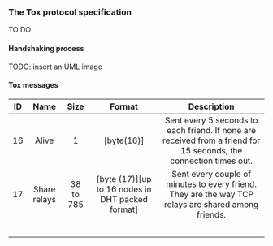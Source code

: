 ### The Tox protocol specification

TO DO

#### Handshaking process

TODO: insert an UML image

#### Tox messages

| ID  | Name                  | Size           | Format         | Description |
|:---:|:---------------------:|:--------------:|:--------------:|:--------------:|
| 16 | Alive | 1 | [byte(16)] | Sent every 5 seconds to each friend. If none are received from a friend for 15 seconds, the connection times out. |
| 17 | Share relays | 38 to 785 | [byte (17)][up to 16 nodes in DHT packed format] | Sent every couple of minutes to every friend. They are the way TCP relays are shared among friends. |
|  |  |  |  |  |
|  |  |  |  |  |
|  |  |  |  |  |
|  |  |  |  |  |
|  |  |  |  |  |

